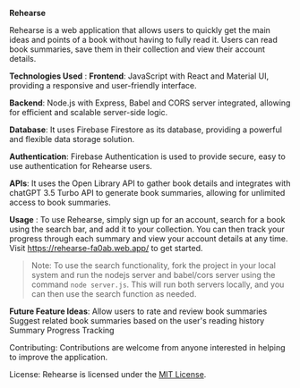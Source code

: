**Rehearse**

Rehearse is a web application that allows users to quickly get the main ideas and points of a book without having to fully read it. Users can read book summaries, save them in their collection and view their account details.

**Technologies Used** : 
**Frontend**: JavaScript with React and Material UI, providing a responsive and user-friendly interface.

**Backend**: Node.js with Express, Babel and CORS server integrated, allowing for efficient and scalable server-side logic.

**Database**: It uses Firebase Firestore as its database, providing a powerful and flexible data storage solution.

**Authentication**: Firebase Authentication is used to provide secure, easy to use authentication for Rehearse users.

**APIs**: It uses the Open Library API to gather book details and integrates with chatGPT 3.5 Turbo API to generate book summaries, allowing for unlimited access to book summaries.

**Usage** : To use Rehearse, simply sign up for an account, search for a book using the search bar, and add it to your collection. You can then track your progress through each summary and view your account details at any time. Visit https://rehearse-fa0ab.web.app/ to get started.

> Note: To use the search functionality, fork the project in your local system and run the nodejs server and babel/cors server using the command `node server.js`. This will run both servers locally, and you can then use the search function as needed.

**Future Feature Ideas**:
Allow users to rate and review book summaries
Suggest related book summaries based on the user's reading history
Summary Progress Tracking

Contributing: Contributions are welcome from anyone interested in helping to improve the application.

License: Rehearse is licensed under the [MIT License](	).
